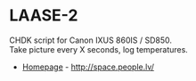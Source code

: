 LAASE-2
===
CHDK script for Canon IXUS 860IS / SD850.  
Take picture every X seconds, log temperatures.  
  
* [Homepage](http://space.people.lv/) - http://space.people.lv/
